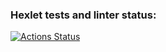 ### Hexlet tests and linter status:
[![Actions Status](https://github.com/kirill-medved/frontend-project-lvl2/workflows/hexlet-check/badge.svg)](https://github.com/kirill-medved/frontend-project-lvl2/actions)